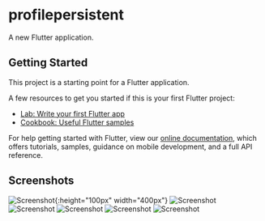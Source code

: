 # profilepersistent

A new Flutter application.

## Getting Started

This project is a starting point for a Flutter application.

A few resources to get you started if this is your first Flutter project:

- [Lab: Write your first Flutter app](https://flutter.dev/docs/get-started/codelab)
- [Cookbook: Useful Flutter samples](https://flutter.dev/docs/cookbook)

For help getting started with Flutter, view our
[online documentation](https://flutter.dev/docs), which offers tutorials,
samples, guidance on mobile development, and a full API reference.

## Screenshots

![Screenshot](screenshots/Screenshot_20201018-172629.jpg){:height="100px" width="400px"}
![Screenshot](screenshots/Screenshot_20201018-172716.jpg)
![Screenshot](screenshots/Screenshot_20201018-172730.jpg)
![Screenshot](screenshots/Screenshot_20201018-172739.jpg)
![Screenshot](screenshots/Screenshot_20201018-172752.jpg)
![Screenshot](screenshots/Screenshot_20201018-172802.jpg)
